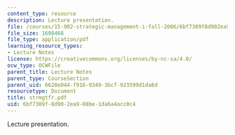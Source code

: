 ```yaml
---
content_type: resource
description: Lecture presentation.
file: /courses/15-902-strategic-management-i-fall-2006/6bf7309f8d902ea908be1da6a4acc0c4_strmgtfr.pdf
file_size: 1698468
file_type: application/pdf
learning_resource_types:
- Lecture Notes
license: https://creativecommons.org/licenses/by-nc-sa/4.0/
ocw_type: OCWFile
parent_title: Lecture Notes
parent_type: CourseSection
parent_uid: 6628e044-f916-9349-3bcf-923599d1da6d
resourcetype: Document
title: strmgtfr.pdf
uid: 6bf7309f-8d90-2ea9-08be-1da6a4acc0c4
---
```

Lecture presentation.